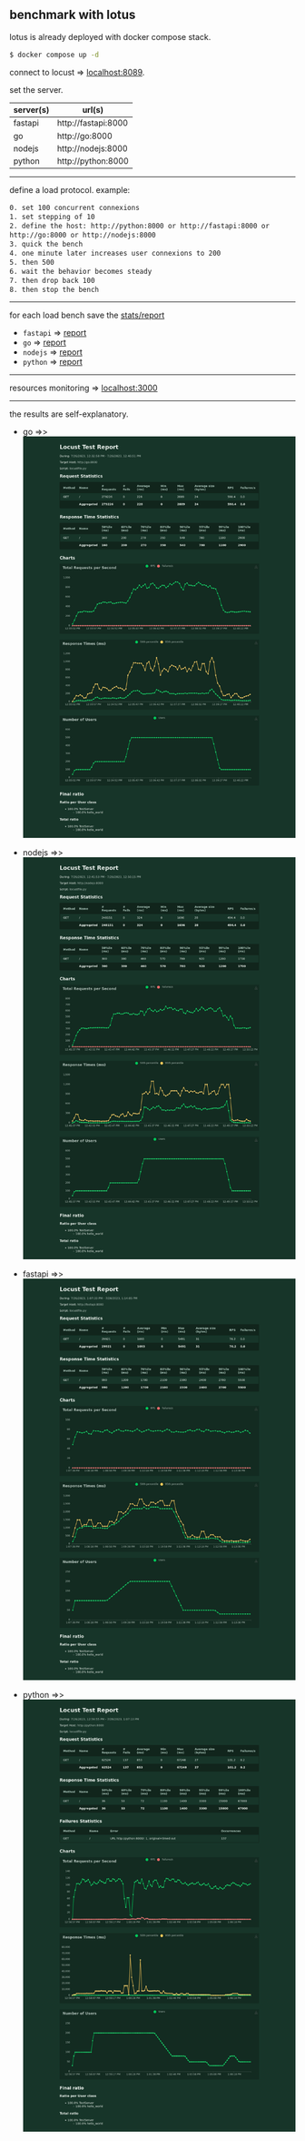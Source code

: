 ## benchmark with lotus

lotus is already deployed with docker compose stack.

````bash
$ docker compose up -d
````
connect to locust => [localhost:8089](http://localhost:8089).

set the server.

| server(s) | url(s)              |
|-----------|---------------------|
| fastapi   | http://fastapi:8000 |
| go        | http://go:8000      |
| nodejs    | http://nodejs:8000  |
| python    | http://python:8000  |

---
define a load protocol. example:

````text
0. set 100 concurrent connexions
1. set stepping of 10 
2. define the host: http://python:8000 or http://fastapi:8000 or http://go:8000 or http://nodejs:8000
3. quick the bench
4. one minute later increases user connexions to 200
5. then 500 
6. wait the behavior becomes steady
7. then drop back 100
8. then stop the bench
````
---
for each load bench save the [stats/report](http://localhost:8089/stats/report) 

- `fastapi` => [report](./reports/report_fastapi.png)
- `go` => [report](./reports/report_go.png)
- `nodejs` => [report](./reports/report_nodejs.png)
- `python` => [report](./reports/report_python.png)


---

resources monitoring => [localhost:3000](http://localhost:3000/containers/docker)

---

the results are self-explanatory.


- go =>>
![report](./reports/report_go.png)


- nodejs =>>
![report](./reports/report_nodejs.png)


- fastapi =>>
![report](./reports/report_fastapi.png)


- python =>>
![report](./reports/report_python.png)